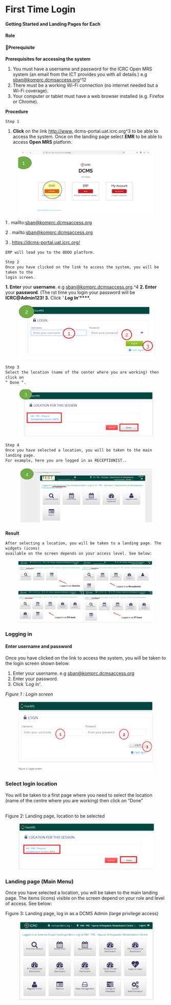# First Time Login

#### Getting Started and Landing Pages for Each

#### Role

#### Prerequisite

**Prerequisites for accessing the system**

1. You must have a username and password for the ICRC Open MRS system (an email from the ICT provides you with all details.) e.g sban@komprc.dcmsaccess.org^12
2. There must be a working Wi-Fi connection (no internet needed but a Wi-Fi coverage).
3. Your computer or tablet must have a web browser installed (e.g. Firefox or Chrome).

**Procedure**

```
Step 1
```

1. **Click** on the link [http://www.](http://www) dcms-portal.uat.icrc.org^3 to be able to access the system. Once on the landing page select **EMR** to be able to access **Open MRS** platform.

<figure><img src="../.gitbook/assets/image (88).png" alt=""><figcaption></figcaption></figure>

1 . mailto:sban@komprc.dcmsaccess.org&#x20;

2 . mailto:sban@komprc.dcmsaccess.org&#x20;

3 . https://dcms-portal.uat.icrc.org/

```
ERP will lead you to the ODOO platform.
```

```
Step 2
Once you have clicked on the link to access the system, you will be taken to the
login screen.
```

**1. Enter** your **username**. e.g sban@komprc.dcmsaccess.org.^4 **2. Enter** your **password**. (The rst time you login your password will be **ICRC@Admin123! 3.** Click _‘_ _**Log In’**_**\*\*\*\*.**

<figure><img src="../.gitbook/assets/image (89).png" alt=""><figcaption></figcaption></figure>

```
Step 3
Select the location (name of the center where you are working) then click on
“ Done ”.
```

<figure><img src="../.gitbook/assets/image (90).png" alt=""><figcaption></figcaption></figure>

```
Step 4
Once you have selected a location, you will be taken to the main landing page.
For example, here you are logged in as RECEPTIONIST..
```

<figure><img src="../.gitbook/assets/image (91).png" alt=""><figcaption></figcaption></figure>

**Result**

```
After selecting a location, you will be taken to a landing page. The widgets (icons)
available on the screen depends on your access level. See below:
```

<figure><img src="../.gitbook/assets/image (92).png" alt=""><figcaption></figcaption></figure>

### Logging in

#### Enter username and password

Once you have clicked on the link to access the system, you will be taken to the login screen shown below:

1. Enter your username. e.g sban@komprc.dcmsaccess.org
2. Enter your password.
3. Click _‘Log In’_.

_Figure 1 : Login screen_

<figure><img src="../.gitbook/assets/image (7) (1).png" alt=""><figcaption></figcaption></figure>

### Select login location

You will be taken to a first page where you need to select the location (name of the centre where you are working) then click on “Done”

\
Figure 2: Landing page, location to be selected

<figure><img src="../.gitbook/assets/image (8) (1).png" alt=""><figcaption></figcaption></figure>

### Landing page (Main Menu)

Once you have selected a location, you will be taken to the main landing page. The items (icons) visible on the screen depend on your role and level of access. See below:

Figure 3: Landing page, log in as a DCMS Admin (large privilege access)

<figure><img src="../.gitbook/assets/image (9) (1).png" alt=""><figcaption></figcaption></figure>

